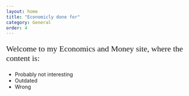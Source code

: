 ```yaml
---
layout: home
title: "Economicly done for"
category: General
order: 4
---
```


<!-- All code here is shown above the blog posts-->

<link href='https://fonts.googleapis.com/css?family=Share Tech Mono' rel='stylesheet'>


<p style="font-family: 'Share Tech Mono';font-size: 22px;">
    Welcome to my Economics and Money site, where the content is:
    <ul>
    <li>Probably not interesting</li>
    <li>Outdated</li>
    <li>Wrong</li>
    </ul>
</p>
